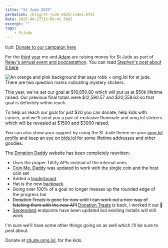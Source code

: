 ```yaml
---
title: "St Jude 2025"
permalink: /blog/st-jude-2025/index.html
date: 2025-08-27T15:04:41.509Z
excerpt: ""
tags:
    - StJude
---
```


tl;dr: [Donate to our campaign here](https://stjude.omg.lol/)

For the [third](https://rknight.me/blog/st-jude-2023) [year](https://rknight.me/blog/st-jude-2024/) me and [Adam](https://neatnik.net) are raising money for St Jude as part of [Relay's annual event and podcastathon](https://relay.experience.stjude.org/). You can read [Stephen's post about it here](https://512pixels.net/2025/08/st-jude-2025/).

![An orange and pink background that says robb × omg.lol for st jude. There are two question marks indicating mystery stickers.](https://cdn.rknight.me/site/2025/stjude-2025-banner-hidden-stickers.png)

This year, we've set our goal at $16,850.80 which will put us at $50k lifetime raised. Our previous final totals were $12,590.57 and $20,558.63 so that goal is definitely within reach.

To help us reach our goal for just $20 you can donate, help kids with cancer, and we'll send you a pair of exclusive Ruminate and omg.lol stickers which will be revealed at $1500 and $3000 raised.

You can also show your support by using the St Jude theme on your [omg.lol profile](https://omg.lol) and keep an eye on [bids.lol](https://bids.lol) for some lifetime addresses and other goodies. 

The [Donation Daddy](https://donationdaddy.rknight.me) website has been completely rewritten:

- Uses the proper Tiltify APIs instead of the internal ones
- [Coin Me, Daddy](https://coinme.dad) was updated to work with the single coin and the host coin set
- Added a [leaderboard](https://donationdaddy.rknight.me/leaderboard)
- Hat is the new [backpack](backpackhelp.rknight.me)
- Going over 100% of a goal no longer messes up the rounded edge of the progress bar
- ~~Donation Treats is gone for now until I can work out a nice way of fetching them with the new API~~ [Donation Treats](https://donationtreats.rknight.me) is back, I worked it out 🎉
- [Septembed](https://septembed.rknight.me) endpoints have been updated but existing installs will still work

I'm sure we'll have some other things going on as well which I'll be sure to post about.

Donate at [stjude.omg.lol](https://stjude.omg.lol), for the kids.